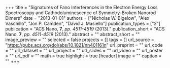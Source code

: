 +++
title = "Signatures of Fano Interferences in the Electron Energy Loss Spectroscopy and Cathodoluminescence of Symmetry-Broken Nanorod Dimers"
date = "2013-01-01"
authors = ["Nicholas W. Bigelow", "Alex Vaschillo", "Jon P. Camden", "David J. Masiello"]
publication_types = ["2"]
publication = "ACS Nano, **7**, _pp. 4511-4519_ (2013)."
publication_short = "ACS Nano, **7**, _pp. 4511-4519_ (2013)."
abstract = ""
abstract_short = ""
image_preview = ""
selected = false
projects = []
tags = []
url_source = "https://pubs.acs.org/doi/abs/10.1021/nn401161n"
url_preprint = ""
url_code = ""
url_dataset = ""
url_project = ""
url_slides = ""
url_video = ""
url_poster = ""
url_pdf = ""
math = true
highlight = true
[header]
image = ""
caption = ""
+++
